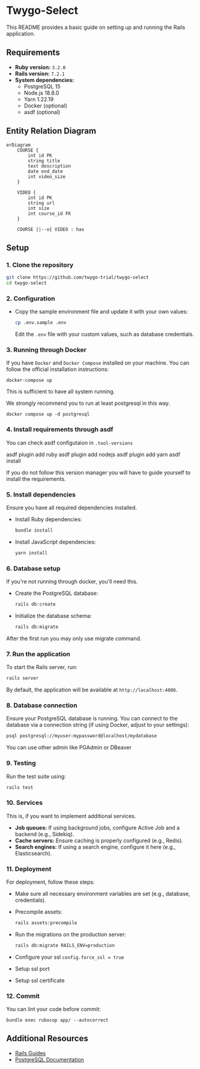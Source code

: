 # Twygo-Select

This README provides a basic guide on setting up and running the Rails application.

## Requirements

- **Ruby version:** `3.2.0`
- **Rails version:** `7.2.1`
- **System dependencies:** 
  - PostgreSQL 15
  - Node.js 18.8.0
  - Yarn 1.22.19
  - Docker (optional)
  - asdf (optional)

## Entity Relation Diagram

```mermaid
erDiagram
    COURSE {
        int id PK
        string title
        text description
        date end_date
        int video_size
    }

    VIDEO {
        int id PK
        string url
        int size
        int course_id FK
    }

    COURSE ||--o{ VIDEO : has
```

## Setup

### 1. Clone the repository

```bash
git clone https://github.com/twygo-trial/twygo-select
cd twygo-select
```

### 2. Configuration

- Copy the sample environment file and update it with your own values:

  ```bash
  cp .env.sample .env
  ```

  Edit the `.env` file with your custom values, such as database credentials.

### 3. Running through Docker

If you have `Docker` and `Docker Compose` installed on your machine. You can follow the official installation instructions:

`docker-compose up`

This is sufficient to have all system running.

We strongly recommend you to run at least postgresql in this way.

`docker compose up -d postgresql`

### 4. Install requirements through asdf

You can check asdf configutaion in `.tool-versions`

asdf plugin add ruby
asdf plugin add nodejs
asdf plugin add yarn
asdf install

If you do not follow this version manager you will have to guide yourself to install the requirements.

### 5. Install dependencies

Ensure you have all required dependencies installed.

- Install Ruby dependencies:

  ```bash
  bundle install
  ```

- Install JavaScript dependencies:

  ```bash
  yarn install
  ```

### 6. Database setup

If you're not running through docker, you'll need this.

- Create the PostgreSQL database:

  ```bash
  rails db:create
  ```

- Initialize the database schema:

  ```bash
  rails db:migrate
  ```

After the first run you may only use migrate command.

### 7. Run the application

To start the Rails server, run:

```bash
rails server
```

By default, the application will be available at `http://localhost:4000`.

### 8. Database connection

Ensure your PostgreSQL database is running. You can connect to the database via a connection string (if using Docker, adjust to your settings):

```bash
psql postgresql://myuser:mypassword@localhost/mydatabase
```

You can use other admin like PGAdmin or DBeaver

### 9. Testing

Run the test suite using:

```bash
rails test
```

### 10. Services

This is, if you want to implement additional services.

- **Job queues:** If using background jobs, configure Active Job and a backend (e.g., Sidekiq).
- **Cache servers:** Ensure caching is properly configured (e.g., Redis).
- **Search engines:** If using a search engine, configure it here (e.g., Elasticsearch).

### 11. Deployment

For deployment, follow these steps:

- Make sure all necessary environment variables are set (e.g., database, credentials).
- Precompile assets:

  ```bash
  rails assets:precompile
  ```

- Run the migrations on the production server:

  ```bash
  rails db:migrate RAILS_ENV=production
  ```

- Configure your ssl `config.force_ssl = true`
- Setup ssl port
- Setup ssl certificate 

### 12. Commit

You can lint your code before commit:

```
bundle exec rubocop app/ --autocorrect
```

## Additional Resources

- [Rails Guides](https://guides.rubyonrails.org/)
- [PostgreSQL Documentation](https://www.postgresql.org/docs/)
